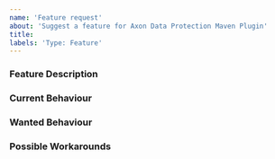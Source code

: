 ```yaml
---
name: 'Feature request'
about: 'Suggest a feature for Axon Data Protection Maven Plugin'
title:
labels: 'Type: Feature'
---
```


<!-- Please use markdown (https://guides.github.com/features/mastering-markdown/) semantics throughout the feature description. -->

### Feature Description

<!-- 
    Please provide a description of the feature you envision.
    For example (pseudo-)code snippets showing what it might look like help us understand your suggestion better. 
-->

### Current Behaviour

<!-- Please share the current behaviour of Axon Data Protection Maven Plugin around this topic, if applicable. -->

### Wanted Behaviour

<!-- Please described the desired outcome through Axon Data Protection Maven Plugin around the suggested feature. -->

### Possible Workarounds

<!-- If applicable, share any workarounds for the described feature. -->
